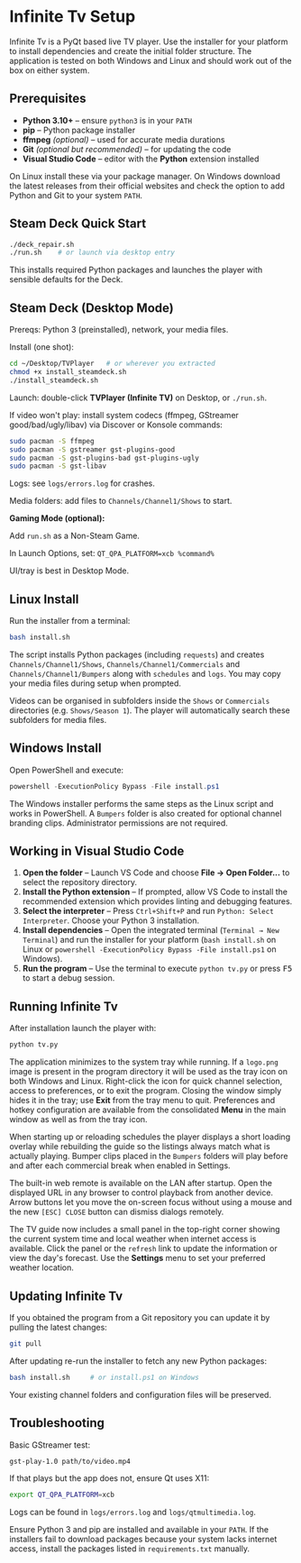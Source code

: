# Infinite Tv Setup

Infinite Tv is a PyQt based live TV player. Use the installer for your
platform to install dependencies and create the initial folder structure.
The application is tested on both Windows and Linux and should work out of
the box on either system.

## Prerequisites

* **Python 3.10+** – ensure `python3` is in your `PATH`
* **pip** – Python package installer
* **ffmpeg** *(optional)* – used for accurate media durations
* **Git** *(optional but recommended)* – for updating the code
* **Visual Studio Code** – editor with the **Python** extension installed

On Linux install these via your package manager. On Windows download the
latest releases from their official websites and check the option to add
Python and Git to your system `PATH`.

## Steam Deck Quick Start

```bash
./deck_repair.sh
./run.sh    # or launch via desktop entry
```

This installs required Python packages and launches the player with sensible
defaults for the Deck.

## Steam Deck (Desktop Mode)

Prereqs: Python 3 (preinstalled), network, your media files.

Install (one shot):

```bash
cd ~/Desktop/TVPlayer   # or wherever you extracted
chmod +x install_steamdeck.sh
./install_steamdeck.sh
```

Launch: double-click **TVPlayer (Infinite TV)** on Desktop, or `./run.sh`.

If video won't play: install system codecs (ffmpeg, GStreamer good/bad/ugly/libav) via Discover or Konsole commands:

```bash
sudo pacman -S ffmpeg
sudo pacman -S gstreamer gst-plugins-good
sudo pacman -S gst-plugins-bad gst-plugins-ugly
sudo pacman -S gst-libav
```

Logs: see `logs/errors.log` for crashes.

Media folders: add files to `Channels/Channel1/Shows` to start.

**Gaming Mode (optional):**

Add `run.sh` as a Non-Steam Game.

In Launch Options, set: `QT_QPA_PLATFORM=xcb %command%`

UI/tray is best in Desktop Mode.

## Linux Install

Run the installer from a terminal:

```bash
bash install.sh
```

The script installs Python packages (including `requests`) and creates
`Channels/Channel1/Shows`, `Channels/Channel1/Commercials` and
`Channels/Channel1/Bumpers` along with `schedules` and `logs`. You may copy
your media files during setup when
prompted.

Videos can be organised in subfolders inside the `Shows` or `Commercials`
directories (e.g. `Shows/Season 1`). The player will automatically search these
subfolders for media files.

## Windows Install

Open PowerShell and execute:

```powershell
powershell -ExecutionPolicy Bypass -File install.ps1
```

The Windows installer performs the same steps as the Linux script and works in
PowerShell. A `Bumpers` folder is also created for optional channel branding
clips. Administrator permissions are not required.

## Working in Visual Studio Code

1. **Open the folder** – Launch VS Code and choose **File → Open Folder...**
   to select the repository directory.
2. **Install the Python extension** – If prompted, allow VS Code to install the
   recommended extension which provides linting and debugging features.
3. **Select the interpreter** – Press `Ctrl+Shift+P` and run `Python: Select
   Interpreter`. Choose your Python 3 installation.
4. **Install dependencies** – Open the integrated terminal (`Terminal → New
   Terminal`) and run the installer for your platform (`bash install.sh` on
   Linux or `powershell -ExecutionPolicy Bypass -File install.ps1` on Windows).
5. **Run the program** – Use the terminal to execute `python tv.py` or press <kbd>F5</kbd> to start a debug session.

## Running Infinite Tv

After installation launch the player with:

```bash
python tv.py
```

The application minimizes to the system tray while running. If a `logo.png`
image is present in the program directory it will be used as the tray icon on
both Windows and Linux. Right-click the icon for quick channel selection,
access to preferences, or to exit the program. Closing the window simply hides
it in the tray; use **Exit** from the tray menu to quit. Preferences and hotkey
configuration are available from the consolidated **Menu** in the main window
as well as from the tray icon.

When starting up or reloading schedules the player displays a short loading
overlay while rebuilding the guide so the listings always match what is
actually playing. Bumper clips placed in the `Bumpers` folders will play before
and after each commercial break when enabled in Settings.

The built-in web remote is available on the LAN after startup. Open the
displayed URL in any browser to control playback from another device. Arrow
buttons let you move the on-screen focus without using a mouse and the new
`[ESC] CLOSE` button can dismiss dialogs remotely.

The TV guide now includes a small panel in the top-right corner showing the
current system time and local weather when internet access is available. Click
the panel or the `refresh` link to update the information or view the day's
forecast. Use the **Settings** menu to set your preferred weather location.

## Updating Infinite Tv

If you obtained the program from a Git repository you can update it by pulling
the latest changes:

```bash
git pull
```

After updating re-run the installer to fetch any new Python packages:

```bash
bash install.sh     # or install.ps1 on Windows
```

Your existing channel folders and configuration files will be preserved.

## Troubleshooting

Basic GStreamer test:

```bash
gst-play-1.0 path/to/video.mp4
```

If that plays but the app does not, ensure Qt uses X11:

```bash
export QT_QPA_PLATFORM=xcb
```

Logs can be found in `logs/errors.log` and `logs/qtmultimedia.log`.

Ensure Python 3 and pip are installed and available in your `PATH`. If the
installers fail to download packages because your system lacks internet
access, install the packages listed in `requirements.txt` manually.
